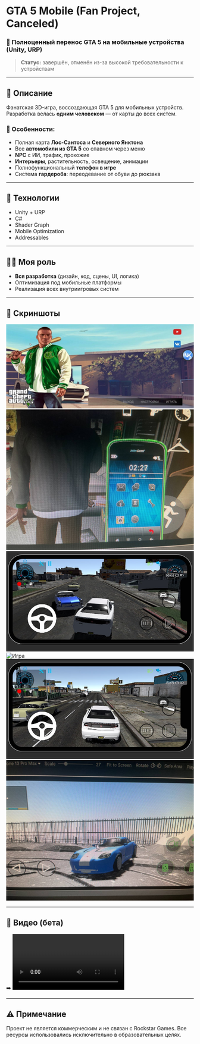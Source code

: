 # GTA 5 Mobile (Fan Project, Canceled)

### 📱 Полноценный перенос GTA 5 на мобильные устройства (Unity, URP)

> **Статус:** завершён, отменён из-за высокой требовательности к устройствам

---

## 📌 Описание

Фанатская 3D-игра, воссоздающая GTA 5 для мобильных устройств.  
Разработка велась **одним человеком** — от карты до всех систем.

### 🧩 Особенности:
- Полная карта **Лос-Сантоса** и **Северного Янктона**
- Все **автомобили из GTA 5** со спавном через меню
- **NPC** с ИИ, трафик, прохожие
- **Интерьеры**, растительность, освещение, анимации
- Полнофункциональный **телефон в игре**
- Система **гардероба**: переодевание от обуви до рюкзака

---

## 🔧 Технологии

- Unity + URP
- C#
- Shader Graph
- Mobile Optimization
- Addressables

---

## 🧑‍💻 Моя роль

- **Вся разработка** (дизайн, код, сцены, UI, логика)
- Оптимизация под мобильные платформы
- Реализация всех внутриигровых систем

---

## 📸 Скриншоты

![Меню](media/menu.jpg)
![Телефон](media/phone.jpg)
![Игра](media/game1.jpg)
![Игра](media/game2.jpg)
![Игра](media/game3.jpg)
![Игра](media/game4.jpg)

---

## 🎥 Видео (бета)

➡️ ![Видео-Бета](media/gamevideo.MOV)

---

## ⚠️ Примечание

Проект не является коммерческим и не связан с Rockstar Games. Все ресурсы использовались исключительно в образовательных целях.
